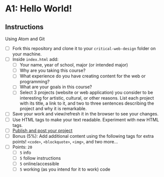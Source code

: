 # A1: Hello World!


## Instructions

Using Atom and Git

- [ ] Fork this repository and clone it to your `critical-web-design` folder on your machine.
- [ ] Inside `index.html` add:
  - [ ] Your name, year of school, major (or intended major)
  - [ ] Why are you taking this course?
  - [ ] What experience do you have creating content for the web or programming?
  - [ ] What are your goals in this course?
  - [ ] Select 3 projects (website or web application) you consider to be interesting for artistic, cultural, or other reasons. List each project with its title, a link to it, and two to three sentences describing the project and why it is remarkable.
- [ ] Save your work and view/refresh it in the browser to see your changes.
- [ ] Use HTML tags to make your text readable. Experiment with new HTML tags.
- [ ] [Publish and post your project](https://docs.google.com/document/d/17U_zmzM_eML_qkG0PaOdDRcEk3YEmbiQ1TyNnbAM08k/edit)
- [ ] Bonus (5%): Add additional content using the following tags for extra points! `<code>`, `<blockquote>`, `<img>`, and two more…
- [ ] Points: `20`
  - [ ] `5` info
  - [ ] `5` follow instructions
  - [ ] `5` online/accessible
  - [ ] `5` working (as you intend for it to work) code

